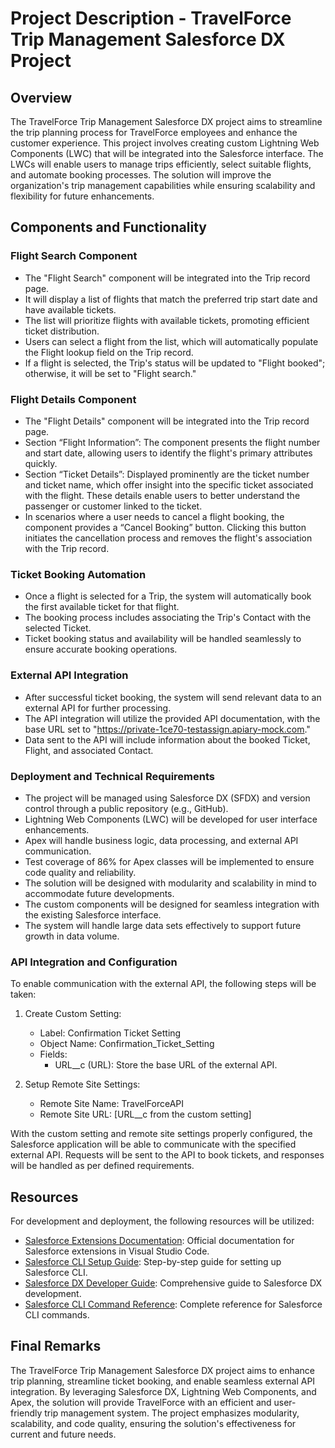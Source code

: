 # Project Description - TravelForce Trip Management Salesforce DX Project

## Overview
The TravelForce Trip Management Salesforce DX project aims to streamline the trip planning process for TravelForce employees and enhance the customer experience. This project involves creating custom Lightning Web Components (LWC) that will be integrated into the Salesforce interface. The LWCs will enable users to manage trips efficiently, select suitable flights, and automate booking processes. The solution will improve the organization's trip management capabilities while ensuring scalability and flexibility for future enhancements.

## Components and Functionality
### Flight Search Component
- The "Flight Search" component will be integrated into the Trip record page.
- It will display a list of flights that match the preferred trip start date and have available tickets.
- The list will prioritize flights with available tickets, promoting efficient ticket distribution.
- Users can select a flight from the list, which will automatically populate the Flight lookup field on the Trip record.
- If a flight is selected, the Trip's status will be updated to "Flight booked"; otherwise, it will be set to "Flight search."

### Flight Details Component
- The "Flight Details" component will be integrated into the Trip record page.
- Section “Flight Information”: The component presents the flight number and start date, allowing users to identify the flight's primary attributes quickly.
- Section “Ticket Details”: Displayed prominently are the ticket number and ticket name, which offer insight into the specific ticket associated with the flight. These details enable users to better understand the passenger or customer linked to the ticket.
- In scenarios where a user needs to cancel a flight booking, the component provides a “Cancel Booking” button. Clicking this button initiates the cancellation process and removes the flight's association with the Trip record.

### Ticket Booking Automation
- Once a flight is selected for a Trip, the system will automatically book the first available ticket for that flight.
- The booking process includes associating the Trip's Contact with the selected Ticket.
- Ticket booking status and availability will be handled seamlessly to ensure accurate booking operations.

### External API Integration
- After successful ticket booking, the system will send relevant data to an external API for further processing.
- The API integration will utilize the provided API documentation, with the base URL set to "https://private-1ce70-testassign.apiary-mock.com."
- Data sent to the API will include information about the booked Ticket, Flight, and associated Contact.

### Deployment and Technical Requirements
- The project will be managed using Salesforce DX (SFDX) and version control through a public repository (e.g., GitHub).
- Lightning Web Components (LWC) will be developed for user interface enhancements.
- Apex will handle business logic, data processing, and external API communication.
- Test coverage of 86% for Apex classes will be implemented to ensure code quality and reliability.
- The solution will be designed with modularity and scalability in mind to accommodate future developments.
- The custom components will be designed for seamless integration with the existing Salesforce interface.
- The system will handle large data sets effectively to support future growth in data volume.

### API Integration and Configuration
To enable communication with the external API, the following steps will be taken:

1. Create Custom Setting:
   - Label: Confirmation Ticket Setting
   - Object Name: Confirmation_Ticket_Setting
   - Fields: 
     - URL__c (URL): Store the base URL of the external API.

2. Setup Remote Site Settings:
   - Remote Site Name: TravelForceAPI
   - Remote Site URL: [URL__c from the custom setting]

With the custom setting and remote site settings properly configured, the Salesforce application will be able to communicate with the specified external API. Requests will be sent to the API to book tickets, and responses will be handled as per defined requirements.

## Resources
For development and deployment, the following resources will be utilized:
- [Salesforce Extensions Documentation](https://developer.salesforce.com/tools/vscode/): Official documentation for Salesforce extensions in Visual Studio Code.
- [Salesforce CLI Setup Guide](https://developer.salesforce.com/docs/atlas.en-us.sfdx_setup.meta/sfdx_setup/sfdx_setup_intro.htm): Step-by-step guide for setting up Salesforce CLI.
- [Salesforce DX Developer Guide](https://developer.salesforce.com/docs/atlas.en-us.sfdx_dev.meta/sfdx_dev/sfdx_dev_intro.htm): Comprehensive guide to Salesforce DX development.
- [Salesforce CLI Command Reference](https://developer.salesforce.com/docs/atlas.en-us.sfdx_cli_reference.meta/sfdx_cli_reference/cli_reference.htm): Complete reference for Salesforce CLI commands.

## Final Remarks
The TravelForce Trip Management Salesforce DX project aims to enhance trip planning, streamline ticket booking, and enable seamless external API integration. By leveraging Salesforce DX, Lightning Web Components, and Apex, the solution will provide TravelForce with an efficient and user-friendly trip management system. The project emphasizes modularity, scalability, and code quality, ensuring the solution's effectiveness for current and future needs.
